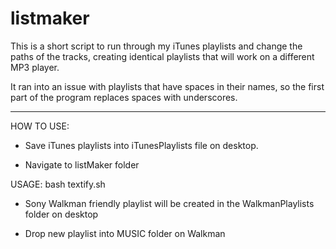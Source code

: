 # listmaker

This is a short script to run through my iTunes playlists and change the paths of the tracks, creating identical playlists that will work on a different MP3 player.

It ran into an issue with playlists that have spaces in their names, so the first part of the program replaces spaces with underscores.


**************


HOW TO USE:

* Save iTunes playlists into iTunesPlaylists file on desktop. 
	
* Navigate to listMaker folder

USAGE: bash textify.sh

* Sony Walkman friendly playlist will be created in the WalkmanPlaylists folder on desktop

* Drop new playlist into MUSIC folder on Walkman 



